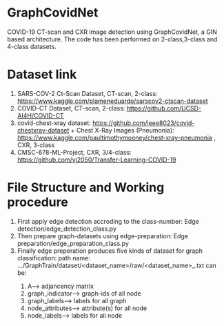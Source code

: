 # GraphCovidNet
COVID-19 CT-scan and CXR image detection using GraphCovidNet, a GIN based architecture. The code has been performed on 2-class,3-class and 4-class datasets.

# Dataset link
1. SARS-COV-2 Ct-Scan Dataset, CT-scan, 2-class: https://www.kaggle.com/plameneduardo/sarscov2-ctscan-dataset
2. COVID-CT Dataset, CT-scan, 2-class: https://github.com/UCSD-AI4H/COVID-CT
3. covid-chest-xray dataset: https://github.com/ieee8023/covid-chestxray-dataset + Chest X-Ray Images (Pneumonia): https://www.kaggle.com/paultimothymooney/chest-xray-pneumonia , CXR, 3-class
4. CMSC-678-ML-Project, CXR, 3/4-class: https://github.com/vj2050/Transfer-Learning-COVID-19

# File Structure and Working procedure
1. First apply edge detection accroding to the class-number: Edge detection/edge_detection_<class-number>class.py
2. Then prepare graph-datasets using edge-preparation: Edge preparation/edge_preparation_<class-number>class.py
3. Finally edge preperation produces five kinds of dataset for graph classification:
  path name: .../GraphTrain/dataset/<dataset_name>/raw/<dataset_name>_<type>.txt
  <type> can be:
    1. A--> adjancency matrix 
    2. graph_indicator--> graph-ids of all node 
    3. graph_labels--> labels for all graph 
    4. node_attributes--> attribute(s) for all node 
    5. node_labels--> labels for all node
